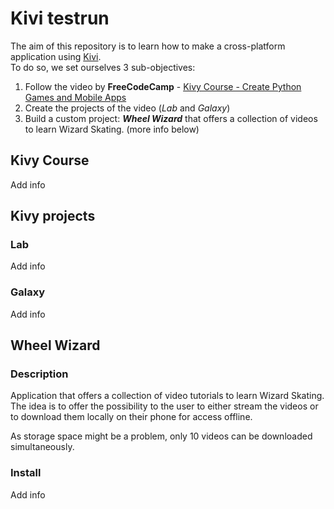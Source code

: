 # Kivi testrun

The aim of this repository is to learn how to make a cross-platform application using [Kivi](https://kivy.org/).<br/>To do so, we set ourselves 3 sub-objectives:

1. Follow the video by **FreeCodeCamp** - [Kivy Course - Create Python Games and Mobile Apps](https://www.youtube.com/watch?v=l8Imtec4ReQ)
2. Create the projects of the video (_Lab_ and _Galaxy_)
3. Build a custom project: **_Wheel Wizard_** that offers a collection of videos to learn Wizard Skating. (more info below)

## Kivy Course

Add info

## Kivy projects

### Lab

Add info

### Galaxy

Add info

## Wheel Wizard

### Description

Application that offers a collection of video tutorials to learn Wizard Skating. The idea is to offer the possibility to the user to either stream the videos or to download them locally on their phone for access offline.

As storage space might be a problem, only 10 videos can be downloaded simultaneously.

### Install

Add info
